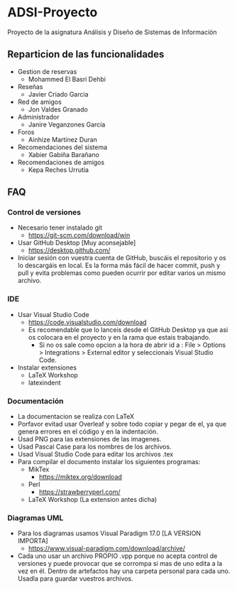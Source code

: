 # ADSI-Proyecto

Proyecto de la asignatura Análisis y Diseño de Sistemas de Información

## Reparticion de las funcionalidades

* Gestion de reservas
  * Mohammed El Basri Dehbi
* Reseñas
  * Javier Criado Garcia
* Red de amigos
  * Jon Valdes Granado
* Administrador
  * Janire Veganzones García
* Foros
  * Ainhize Martinez Duran
* Recomendaciones del sistema
  * Xabier Gabiña Barañano
* Recomendaciones de amigos
  * Kepa Reches Urrutia

## FAQ

### Control de versiones

* Necesario tener instalado git
  * <https://git-scm.com/download/win>
* Usar GitHub Desktop [Muy aconsejable]
  * <https://desktop.github.com/>
* Iniciar sesión con vuestra cuenta de GitHub, buscáis el repositorio y os lo descargáis en local. Es la forma más fácil de hacer commit, push y pull y evita problemas como pueden ocurrir por editar varios un mismo archivo.

### IDE

* Usar Visual Studio Code
  * <https://code.visualstudio.com/download>
  * Es recomendable que lo lanceis desde el GitHub Desktop ya que asi os colocara en el proyecto y en la rama que estais trabajando.
    * Si no os sale como opcion a la hora de abrir id a : File > Options > Integrations > External editor y seleccionais Visual Studio Code.
* Instalar extensiones
  * LaTeX Workshop
  * latexindent

### Documentación

* La documentacion se realiza con LaTeX
* Porfavor evitad usar Overleaf y sobre todo copiar y pegar de el, ya que genera errores en el código y en la indentación.
* Usad PNG para las extensiones de las imagenes.
* Usad Pascal Case para los nombres de los archivos.
* Usad Visual Studio Code para editar los archivos .tex
* Para compilar el documento instalar los siguientes programas:
  * MikTex
    * <https://miktex.org/download>
  * Perl
    * <https://strawberryperl.com/>
  * LaTeX Workshop (La extension antes dicha)

### Diagramas UML

* Para los diagramas usamos Visual Paradigm 17.0 [LA VERSION IMPORTA]
  * <https://www.visual-paradigm.com/download/archive/>
* Cada uno usar un archivo PROPIO .vpp porque no acepta control de versiones y puede provocar que se corrompa si mas de uno edita a la vez en él. Dentro de artefactos hay una carpeta personal para cada uno. Usadla para guardar vuestros archivos.
